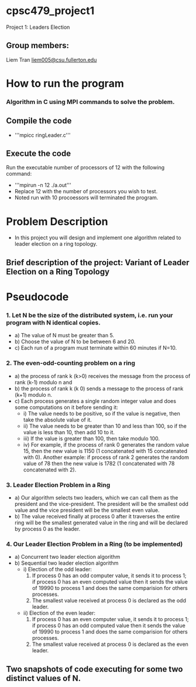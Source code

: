 # cpsc479_project1
Project 1: Leaders Election

## Group members:
Liem Tran
liem005@csu.fullerton.edu

# How to run the program
### Algorithm in C using MPI commands to solve the problem.
## Compile the code 
- '''mpicc ringLeader.c'''
## Execute the code
Run the executable number of processors of 12 with the following command:
- '''mpirun -n 12 ./a.out'''
- Replace 12 with the number of processors you wish to test.
- Noted run with 10 procoessors will terminated the program.

# Problem Description
- In this project you will design and implement one algorithm related to leader election on a ring topology.
## Brief description of the project: Variant of Leader Election on a Ring Topology
# Pseudocode
### 1. Let N be the size of the distributed system, i.e. run your program with N identical copies.
- a) The value of N must be greater than 5.
- b) Choose the value of N to be between 6 and 20.
- c) Each run of a program must terminate within 60 minutes if N=10.
### 2. The even-odd-counting problem on a ring
- a) the process of rank k (k>0) receives the message from the process of rank (k-1) modulo n and 
- b) the process of rank k (k 0) sends a message to the process of rank (k+1) modulo n.
- c) Each process generates a single random integer value and does some computations on it before sending it:
   - i) The value needs to be positive, so if the value is negative, then take the absolute value of it. 
   - ii) The value needs to be greater than 10 and less than 100, so if the value is less than 10, then add 10 to it.
   - iii) If the value is greater than 100, then take modulo 100. 
   - iv) For example, if the process of rank 0 generates the random value 15, then the new value is 1150 (1 concatenated with 15                  concatenated with 0). Another example: if process of rank 2 generates the random value of 78 then the new value is 1782 (1              concatenated with 78 concatenated with 2).
### 3. Leader Election Problem in a Ring
- a) Our algorithm selects two leaders, which we can call them as the president and the vice-president. The president will be the            smallest odd value and the vice president will be the smallest even value.
- b) The value received finally at process 0 after it traverses the entire ring will be the smallest generated value in the ring              and will be declared by process 0 as the leader.
### 4. Our Leader Election Problem in a Ring (to be implemented)
- a) Concurrent two leader election algorithm
- b) Sequential two leader election algorithm
   - i) Election of the odd leader:
      1) If process 0 has an odd computer value, it sends it to process 1; if process 0 has an even computed value then it                        sends the value of 19990 to process 1 and does the same comparision for others processes.
      2) The smallest value received at process 0 is declared as the odd leader.
   - ii) Election of the even leader:
      1) If process 0 has an even computer value, it sends it to process 1; if process 0 has an odd computed value then it                        sends the value of 19990 to process 1 and does the same comparision for others processes.
      2) The smallest value received at process 0 is declared as the even leader.
## Two snapshots of code executing for some two distinct values of N.     




